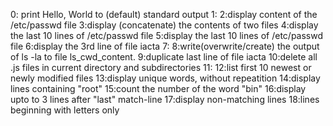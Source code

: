 0: print Hello, World to (default) standard output
1:
2:display content of the /etc/passwd file
3:display (concatenate) the contents of two files
4:display the last 10 lines of /etc/passwd file
5:display the last 10 lines of /etc/passwd file
6:display the 3rd line of file iacta
7:
8:write(overwrite/create) the output of ls -la to file ls_cwd_content.
9:duplicate last line of file iacta
10:delete all .js files in current directory and subdirectories
11:
12:list first 10 newest or newly modified files
13:display unique words, without repeatition
14:display lines containing "root"
15:count the number of the word "bin"
16:display upto to 3 lines after "last" match-line
17:display non-matching lines
18:lines beginning with letters only


